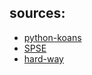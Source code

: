 sources:
--------

- [python-koans](https://github.com/gregmalcolm/python_koans/tree/master/python2/koans)
- [SPSE](http://www.securitytube-training.com/online-courses/securitytube-python-scripting-expert/index.html)
- [hard-way](http://learnpythonthehardway.org)
